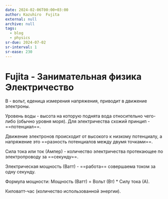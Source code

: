 ```yaml
---
date: 2024-02-06T00:00+03:00
author: Kazuhiro  Fujita
external: null
archive: null
tags:
  - blog
  - physics
sr-due: 2024-07-02
sr-interval: 1
sr-ease: 230
---
```


# Fujita - Занимательная физика Электричество

В - вольт, еденица измерения напряжения, приводит в движение электроны.

Уровень воды - высота на которую поднята вода относительно чего-либо (обычно
уровня моря). Для электричества схожий принцип - ==потенциал==.

Движение электронов происходит от высокого к низкому потенциалу, а напряжение
это ==разность потенциалов между двумя точками==.

Сила тока или ток (Ампер) - количество электричества протекающее по
электропроводу за ==секунду==.

Электрическая мощность (Ватт) - ==работа== совершаема током за одну секунду.

Формула мощности:<wbr class="f"> Мощность (Ватт) = Вольт (Вт) * Силу тока (А).

Киловатт-час (количество использованной энергии).
